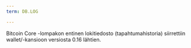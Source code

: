 ```yaml
---
term: DB.LOG

---
```

Bitcoin Core -lompakon entinen lokitiedosto (tapahtumahistoria) siirrettiin wallet/-kansioon versiosta 0.16 lähtien.